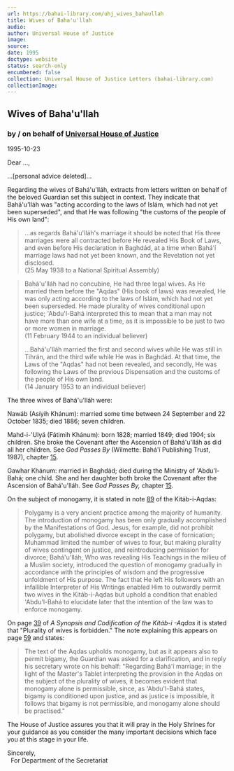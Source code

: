 ```yaml
---
url: https://bahai-library.com/uhj_wives_bahaullah
title: Wives of Baha'u'llah
audio: 
author: Universal House of Justice
image: 
source: 
date: 1995
doctype: website
status: search-only
encumbered: false
collection: Universal House of Justice Letters (bahai-library.com)
collectionImage: 
---
```



## Wives of Baha'u'llah

### by / on behalf of [Universal House of Justice](https://bahai-library.com/author/Universal+House+of+Justice)

1995-10-23


Dear ...,

...\[personal advice deleted\]...

Regarding the wives of Bahá'u'lláh, extracts from letters written on behalf of the beloved Guardian set this subject in context. They indicate that Bahá'u'lláh was "acting according to the laws of Islám, which had not yet been superseded", and that He was following "the customs of the people of His own land":

> ...as regards Bahá'u'lláh's marriage it should be noted that His three marriages were all contracted before He revealed His Book of Laws, and even before His declaration in Baghdád, at a time when Bahá'í marriage laws had not yet been known, and the Revelation not yet disclosed.  
> (25 May 1938 to a National Spiritual Assembly)

> Bahá'u'lláh had no concubine, He had three legal wives. As He married them before the "Aqdas" (His book of laws) was revealed, He was only acting according to the laws of Islám, which had not yet been superseded. He made plurality of wives conditional upon justice; 'Abdu'l-Bahá interpreted this to mean that a man may not have more than one wife at a time, as it is impossible to be just to two or more women in marriage.  
> (11 February 1944 to an individual believer)
> 
> ...Bahá'u'lláh married the first and second wives while He was still in Tihrán, and the third wife while He was in Baghdád. At that time, the Laws of the "Aqdas" had not been revealed, and secondly, He was following the Laws of the previous Dispensation and the customs of the people of His own land.  
> (14 January 1953 to an individual believer)

The three wives of Bahá'u'lláh were:

Nawáb (Asíyih Khánum): married some time between 24 September and 22 October 1835; died 1886; seven children.

Mahd-i-'Ulyá (Fátimih Khánum): born 1828; married 1849; died 1904; six children. She broke the Covenant after the Ascension of Bahá'u'lláh as did all her children. See _God Passes By_ (Wilmette: Bahá'í Publishing Trust, 1987), chapter [15](http://bahai-library.com/writings/shoghieffendi/gpb/241-245.html#CHAPTER).

Gawhar Khánum: married in Baghdád; died during the Ministry of 'Abdu'l-Bahá; one child. She and her daughter both broke the Covenant after the Ascension of Bahá'u'lláh. See _God Passes By,_ chapter [15](http://bahai-library.com/writings/shoghieffendi/gpb/241-245.html#CHAPTER).

On the subject of monogamy, it is stated in note [89](http://bahai-library.com/writings/bahaullah/aqdas/kaall.html#note89) of the Kitáb-i-Aqdas:

> Polygamy is a very ancient practice among the majority of humanity. The introduction of monogamy has been only gradually accomplished by the Manifestations of God. Jesus, for example, did not prohibit polygamy, but abolished divorce except in the case of fornication; Muhammad limited the number of wives to four, but making plurality of wives contingent on justice, and reintroducing permission for divorce; Bahá'u'lláh, Who was revealing His Teachings in the milieu of a Muslim society, introduced the question of monogamy gradually in accordance with the principles of wisdom and the progressive unfoldment of His purpose. The fact that He left His followers with an infallible Interpreter of His Writings enabled Him to outwardly permit two wives in the Kitáb-i-Aqdas but uphold a condition that enabled 'Abdu'l-Bahá to elucidate later that the intention of the law was to enforce monogamy.

On page [39](http://bahai-library.com/bahaullah_synopsis_codification#39) of _A Synopsis and Codification of the Kitáb-i -Aqdas_ it is stated that "Plurality of wives is forbidden." The note explaining this appears on page [59](http://bahai-library.com/bahaullah_synopsis_codification#59) and states:

> The text of the Aqdas upholds monogamy, but as it appears also to permit bigamy, the Guardian was asked for a clarification, and in reply his secretary wrote on his behalf: "Regarding Bahá'í marriage; in the light of the Master's Tablet interpreting the provision in the Aqdas on the subject of the plurality of wives, it becomes evident that monogamy alone is permissible, since, as 'Abdu'l-Bahá states, bigamy is conditioned upon justice, and as justice is impossible, it follows that bigamy is not permissible, and monogamy alone should be practised."

The House of Justice assures you that it will pray in the Holy Shrines for your guidance as you consider the many important decisions which face you at this stage in your life.

Sincerely,  
  For Department of the Secretariat